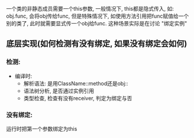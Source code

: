 一个类的非静态成员需要一个this参数, 一般情况下, this都是隐式传入, 如:
obj.func, 会将obj传给func, 但是特殊情况下, 如使用方法引用把func赋值给一个别的类了, 此时就需要显式传一个obj给func. 
这种场景实际是在讨论 "绑定实例"
## 底层实现(如何检测有没有绑定, 如果没有绑定会如何)

### 检测:
- 编译时:
	- 解析语法: 是用ClassName::method还是obj::
	- 语法树分析, 是否通过实例引用
	- 类型检查, 检查有没有receiver, 判定为绑定与否

### 没有绑定:
运行时把第一个参数绑定为this